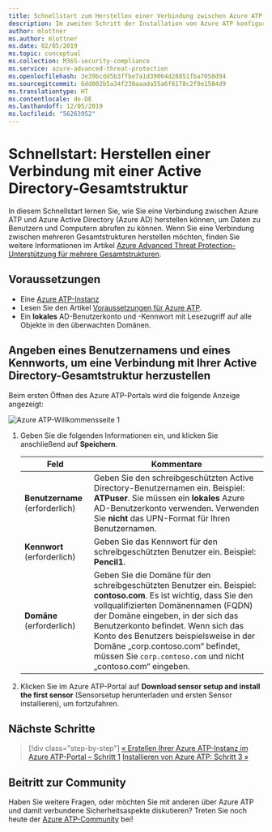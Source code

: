 ```yaml
---
title: Schnellstart zum Herstellen einer Verbindung zwischen Azure ATP und Azure Active Directory | Microsoft-Dokumentation
description: Im zweiten Schritt der Installation von Azure ATP konfigurieren Sie die Domänenverbindungseinstellungen in Ihrem Azure ATP-Clouddienst.
author: mlottner
ms.author: mlottner
ms.date: 02/05/2019
ms.topic: conceptual
ms.collection: M365-security-compliance
ms.service: azure-advanced-threat-protection
ms.openlocfilehash: 3e39bcdd5b3ffbe7a1d39064d28851fba7058d94
ms.sourcegitcommit: 6dd002b5a34f230aaada55a6f6178c2f9e1584d9
ms.translationtype: HT
ms.contentlocale: de-DE
ms.lasthandoff: 12/05/2019
ms.locfileid: "56263952"
---
```

# <a name="quickstart-connect-to-your-active-directory-forest"></a>Schnellstart: Herstellen einer Verbindung mit einer Active Directory-Gesamtstruktur

In diesem Schnellstart lernen Sie, wie Sie eine Verbindung zwischen Azure ATP und Azure Active Directory (Azure AD) herstellen können, um Daten zu Benutzern und Computern abrufen zu können. Wenn Sie eine Verbindung zwischen mehreren Gesamtstrukturen herstellen möchten, finden Sie weitere Informationen im Artikel [Azure Advanced Threat Protection-Unterstützung für mehrere Gesamtstrukturen](atp-multi-forest.md).

## <a name="prerequisites"></a>Voraussetzungen

- Eine [Azure ATP-Instanz](install-atp-step1.md)
- Lesen Sie den Artikel [Voraussetzungen für Azure ATP](atp-prerequisites.md).
- Ein **lokales** AD-Benutzerkonto und -Kennwort mit Lesezugriff auf alle Objekte in den überwachten Domänen.

## <a name="provide-a-username-and-password-to-connect-to-your-active-directory-forest"></a>Angeben eines Benutzernamens und eines Kennworts, um eine Verbindung mit Ihrer Active Directory-Gesamtstruktur herzustellen

Beim ersten Öffnen des Azure ATP-Portals wird die folgende Anzeige angezeigt:

![Azure ATP-Willkommensseite 1](media/directory-services.png)


1. Geben Sie die folgenden Informationen ein, und klicken Sie anschließend auf **Speichern**.

    |Feld|Kommentare|
    |---------|------------|
    |**Benutzername** (erforderlich)|Geben Sie den schreibgeschützten Active Directory-Benutzernamen ein. Beispiel: **ATPuser**.  Sie müssen ein **lokales** Azure AD-Benutzerkonto verwenden. Verwenden Sie **nicht** das UPN-Format für Ihren Benutzernamen.|
    |**Kennwort** (erforderlich)|Geben Sie das Kennwort für den schreibgeschützten Benutzer ein. Beispiel: **Pencil1**.|
    |**Domäne** (erforderlich)|Geben Sie die Domäne für den schreibgeschützten Benutzer ein. Beispiel: **contoso.com**. Es ist wichtig, dass Sie den vollqualifizierten Domänennamen (FQDN) der Domäne eingeben, in der sich das Benutzerkonto befindet. Wenn sich das Konto des Benutzers beispielsweise in der Domäne „corp.contoso.com“ befindet, müssen Sie `corp.contoso.com` und nicht „contoso.com“ eingeben.|

2. Klicken Sie im Azure ATP-Portal auf **Download sensor setup and install the first sensor** (Sensorsetup herunterladen und ersten Sensor installieren), um fortzufahren.


## <a name="next-steps"></a>Nächste Schritte

> [!div class="step-by-step"]
> [« Erstellen Ihrer Azure ATP-Instanz im Azure ATP-Portal – Schritt 1](install-atp-step1.md)
> [Installieren von Azure ATP: Schritt 3 »](install-atp-step3.md)

## <a name="join-the-community"></a>Beitritt zur Community

Haben Sie weitere Fragen, oder möchten Sie mit anderen über Azure ATP und damit verbundene Sicherheitsaspekte diskutieren? Treten Sie noch heute der [Azure ATP-Community](https://aka.ms/azureatpcommunity) bei!
